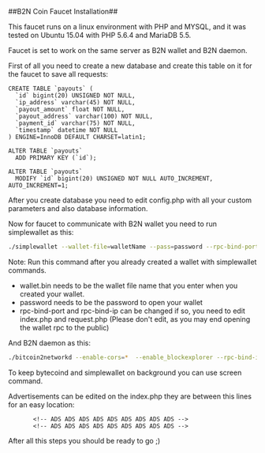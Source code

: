 ##B2N Coin Faucet Installation##

This faucet runs on a linux environment with PHP and MYSQL, and it was tested on Ubuntu 15.04 with PHP 5.6.4 and MariaDB 5.5.

Faucet is set to work on the same server as B2N wallet and B2N daemon.

First of all you need to create a new database and create this table on it for the faucet to save all requests:
```
CREATE TABLE `payouts` (
  `id` bigint(20) UNSIGNED NOT NULL,
  `ip_address` varchar(45) NOT NULL,
  `payout_amount` float NOT NULL,
  `payout_address` varchar(100) NOT NULL,
  `payment_id` varchar(75) NOT NULL,
  `timestamp` datetime NOT NULL
) ENGINE=InnoDB DEFAULT CHARSET=latin1;

ALTER TABLE `payouts`
  ADD PRIMARY KEY (`id`);

ALTER TABLE `payouts`
  MODIFY `id` bigint(20) UNSIGNED NOT NULL AUTO_INCREMENT, AUTO_INCREMENT=1;
```

After you create database you need to edit config.php with all your custom parameters and also database information.


Now for faucet to communicate with B2N wallet you need to run simplewallet as this:

```bash
./simplewallet --wallet-file=walletName --pass=password --rpc-bind-port=18070 --rpc-bind-ip=127.0.0.1
```

Note: Run this command after you already created a wallet with simplewallet commands.

* wallet.bin needs to be the wallet file name that you enter when you created your wallet.
* password needs to be the password to open your wallet
* rpc-bind-port and rpc-bind-ip can be changed if so, you need to edit index.php and request.php (Please don't edit, as you may end opening the wallet rpc to the public)


And B2N daemon as this:

```bash
./bitcoin2networkd --enable-cors=*  --enable_blockexplorer --rpc-bind-ip=0.0.0.0
```

To keep bytecoind and simplewallet on background you can use screen command.

Advertisements can be edited on the index.php they are between this lines for an easy location:

           <!-- ADS ADS ADS ADS ADS ADS ADS ADS ADS -->
           <!-- ADS ADS ADS ADS ADS ADS ADS ADS ADS -->


After all this steps you should be ready to go ;)

